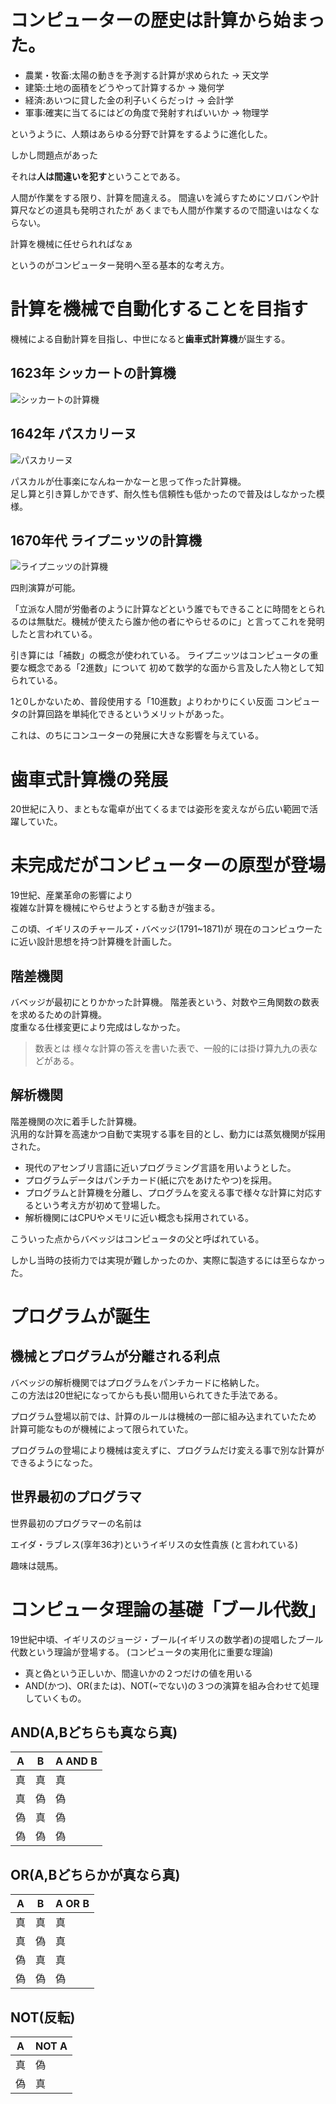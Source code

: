 # コンピューターの歴史は計算から始まった。

- 農業・牧畜:太陽の動きを予測する計算が求められた -> 天文学
- 建築:土地の面積をどうやって計算するか -> 幾何学
- 経済:あいつに貸した金の利子いくらだっけ -> 会計学
- 軍事:確実に当てるにはどの角度で発射すればいいか -> 物理学

というように、人類はあらゆる分野で計算をするように進化した。

しかし問題点があった

それは**人は間違いを犯す**ということである。

人間が作業をする限り、計算を間違える。
間違いを減らすためにソロバンや計算尺などの道具も発明されたが
あくまでも人間が作業するので間違いはなくならない。

計算を機械に任せられればなぁ

というのがコンピューター発明へ至る基本的な考え方。

# 計算を機械で自動化することを目指す

機械による自動計算を目指し、中世になると**歯車式計算機**が誕生する。

## 1623年 シッカートの計算機

![シッカートの計算機](https://upload.wikimedia.org/wikipedia/commons/thumb/5/5a/Schickardmaschine.jpg/220px-Schickardmaschine.jpg)

## 1642年 パスカリーヌ

![パスカリーヌ](https://upload.wikimedia.org/wikipedia/commons/thumb/8/80/Arts_et_Metiers_Pascaline_dsc03869.jpg/220px-Arts_et_Metiers_Pascaline_dsc03869.jpg)

パスカルが仕事楽になんねーかなーと思って作った計算機。  
足し算と引き算しかできず、耐久性も信頼性も低かったので普及はしなかった模様。

## 1670年代 ライプニッツの計算機

![ライプニッツの計算機](https://upload.wikimedia.org/wikipedia/commons/thumb/9/92/Leibnitzrechenmaschine.jpg/220px-Leibnitzrechenmaschine.jpg)

四則演算が可能。  

「立派な人間が労働者のように計算などという誰でもできることに時間をとられるのは無駄だ。機械が使えたら誰か他の者にやらせるのに」と言ってこれを発明したと言われている。

引き算には「補数」の概念が使われている。
ライプニッツはコンピュータの重要な概念である「2進数」について
初めて数学的な面から言及した人物として知られている。

1と0しかないため、普段使用する「10進数」よりわかりにくい反面
コンピュータの計算回路を単純化できるというメリットがあった。

これは、のちにコンユーターの発展に大きな影響を与えている。



# 歯車式計算機の発展

20世紀に入り、まともな電卓が出てくるまでは姿形を変えながら広い範囲で活躍していた。


# 未完成だがコンピューターの原型が登場


19世紀、産業革命の影響により  
複雑な計算を機械にやらせようとする動きが強まる。

この頃、イギリスのチャールズ・バベッジ(1791~1871)が
現在のコンピュウーたに近い設計思想を持つ計算機を計画した。

## 階差機関

バベッジが最初にとりかかった計算機。
階差表という、対数や三角関数の数表を求めるための計算機。  
度重なる仕様変更により完成はしなかった。

> 数表とは
> 様々な計算の答えを書いた表で、一般的には掛け算九九の表などがある。

## 解析機関

階差機関の次に着手した計算機。  
汎用的な計算を高速かつ自動で実現する事を目的とし、動力には蒸気機関が採用された。

- 現代のアセンブリ言語に近いプログラミング言語を用いようとした。
- プログラムデータはパンチカード(紙に穴をあけたやつ)を採用。
- プログラムと計算機を分離し、プログラムを変える事で様々な計算に対応するという考え方が初めて登場した。
- 解析機関にはCPUやメモリに近い概念も採用されている。

こういった点からバベッジはコンピュータの父と呼ばれている。

しかし当時の技術力では実現が難しかったのか、実際に製造するには至らなかった。

# プログラムが誕生

## 機械とプログラムが分離される利点

バベッジの解析機関ではプログラムをパンチカードに格納した。  
この方法は20世紀になってからも長い間用いられてきた手法である。

プログラム登場以前では、計算のルールは機械の一部に組み込まれていたため
計算可能なものが機械によって限られていた。

プログラムの登場により機械は変えずに、プログラムだけ変える事で別な計算ができるようになった。

## 世界最初のプログラマ

世界最初のプログラマーの名前は

エイダ・ラブレス(享年36才)というイギリスの女性貴族
(と言われている)

趣味は競馬。

# コンピュータ理論の基礎「ブール代数」

19世紀中頃、イギリスのジョージ・ブール(イギリスの数学者)の提唱したブール代数という理論が登場する。
(コンピュータの実用化に重要な理論)

- 真と偽という正しいか、間違いかの２つだけの値を用いる
- AND(かつ)、OR(または)、NOT(~でない)の３つの演算を組み合わせて処理していくもの。

## AND(A,Bどちらも真なら真)

| A | B | A AND B |
| - | - | - |
| 真 | 真 | 真 |
| 真 | 偽 | 偽 |
| 偽 | 真 | 偽 |
| 偽 | 偽 | 偽 |

## OR(A,Bどちらかが真なら真)

| A | B | A OR B |
| - | - | - |
| 真 | 真 | 真 |
| 真 | 偽 | 真 |
| 偽 | 真 | 真 |
| 偽 | 偽 | 偽 |

## NOT(反転)

| A | NOT A |
| - | - |
| 真 | 偽 |
| 偽 | 真 |


